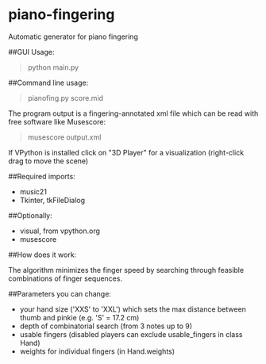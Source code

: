 # piano-fingering
Automatic generator for piano fingering

##GUI Usage: 
> python main.py

##Command line usage: 
> pianofing.py score.mid

The program output is a fingering-annotated xml file which can be read with free software like Musescore:
> musescore output.xml

If VPython is installed click on "3D Player" for a visualization (right-click drag to move the scene)


##Required imports: 
- music21
- Tkinter, tkFileDialog

##Optionally:
- visual, from vpython.org
- musescore 


##How does it work:

The algorithm minimizes the finger speed by searching through feasible combinations of finger sequences.


##Parameters you can change:
- your hand size ('XXS' to 'XXL') which sets the max distance between thumb and pinkie (e.g. 'S' = 17.2 cm)
- depth of combinatorial search (from 3 notes up to 9)
- usable fingers (disabled players can exclude usable_fingers in class Hand)
- weights for individual fingers (in Hand.weights)
